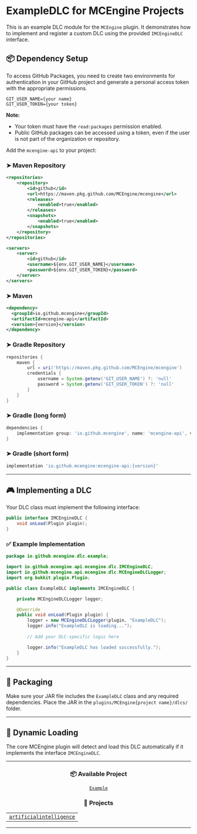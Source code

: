 # ExampleDLC for MCEngine Projects

This is an example DLC module for the `MCEngine` plugin. It demonstrates how to implement and register a custom DLC using the provided `IMCEngineDLC` interface.

## 📦 Dependency Setup

To access GitHub Packages, you need to create two environments for authentication in your GitHub project and generate a personal access token with the appropriate permissions.

```env
GIT_USER_NAME={your name}
GIT_USER_TOKEN={your token}
```

**Note:**
- Your token must have the `read:packages` permission enabled.
- Public GitHub packages can be accessed using a token, even if the user is not part of the organization or repository.

Add the `mcengine-api` to your project:

### ➤ Maven Repository
```xml
<repositories>
    <repository>
        <id>github</id>
        <url>https://maven.pkg.github.com/MCEngine/mcengine</url>
        <releases>
            <enabled>true</enabled>
        </releases>
        <snapshots>
            <enabled>true</enabled>
        </snapshots>
    </repository>
</repositories>

<servers>
    <server>
        <id>github</id>
        <username>${env.GIT_USER_NAME}</username>
        <password>${env.GIT_USER_TOKEN}</password>
    </server>
</servers>
```

### ➤ Maven
```xml
<dependency>
  <groupId>io.github.mcengine</groupId>
  <artifactId>mcengine-api</artifactId>
  <version>{version}</version>
</dependency>
```

### ➤ Gradle Repository
```groovy
repositories {
    maven {
        url = uri('https://maven.pkg.github.com/MCEngine/mcengine')
        credentials {
            username = System.getenv('GIT_USER_NAME') ?: 'null'
            password = System.getenv('GIT_USER_TOKEN') ?: 'null'
        }
    }
}
```

### ➤ Gradle (long form)
```groovy
dependencies {
    implementation group: 'io.github.mcengine', name: 'mcengine-api', version: '{version}'
}
```

### ➤ Gradle (short form)
```groovy
implementation 'io.github.mcengine:mcengine-api:{version}'
```

---

## 🎮 Implementing a DLC

Your DLC class must implement the following interface:

```java
public interface IMCEngineDLC {
    void onLoad(Plugin plugin);
}
```

### ✅ Example Implementation

```java
package io.github.mcengine.dlc.example;

import io.github.mcengine.api.mcengine.dlc.IMCEngineDLC;
import io.github.mcengine.api.mcengine.dlc.MCEngineDLCLogger;
import org.bukkit.plugin.Plugin;

public class ExampleDLC implements IMCEngineDLC {

    private MCEngineDLCLogger logger;

    @Override
    public void onLoad(Plugin plugin) {
        logger = new MCEngineDLCLogger(plugin, "ExampleDLC");
        logger.info("ExampleDLC is loading...");
        
        // Add your DLC-specific logic here

        logger.info("ExampleDLC has loaded successfully.");
    }
}
```

---

## 📁 Packaging

Make sure your JAR file includes the `ExampleDLC` class and any required dependencies. Place the JAR in the `plugins/MCEngine{project name}/dlcs/` folder.

---

## 🔄 Dynamic Loading

The core MCEngine plugin will detect and load this DLC automatically if it implements the interface `IMCEngineDLC`.

---

<div align="center">

<h3><b>📦 Available Project</b></h3>

<a href="https://github.com/MCEngine-DLC/example"><code>Example</code></a>

<h3><b>📁 Projects</b></h3>

<table>
  <tr>
    <td><a href="https://github.com/MCEngine/artificialintelligence"><code>artificialintelligence</code></a></td>
  </tr>
</table>

</div>

---
